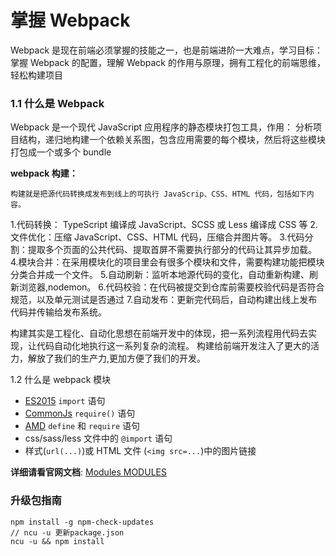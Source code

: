 # 掌握 Webpack

Webpack 是现在前端必须掌握的技能之一，也是前端进阶一大难点，学习目标：掌握 Webpack
的配置，理解 Webpack 的作用与原理，拥有工程化的前端思维，轻松构建项目

### 1.1 什么是 Webpack

Webpack 是一个现代 JavaScript 应用程序的静态模块打包工具，作用： 分析项目结构，递归地构建一个依赖关系图，包含应用需要的每个模块，然后将这些模块打包成一个或多个 bundle

**webpack 构建：**

    构建就是把源代码转换成发布到线上的可执行 JavaScrip、CSS、HTML 代码，包括如下内容。

1.代码转换： TypeScript 编译成 JavaScript、SCSS 或 Less 编译成 CSS 等 2.文件优化：压缩 JavaScript、CSS、HTML 代码，压缩合并图片等。 3.代码分割：提取多个页面的公共代码、提取首屏不需要执行部分的代码让其异步加载。 4.模块合并：在采用模块化的项目里会有很多个模块和文件，需要构建功能把模块分类合并成一个文件。 5.自动刷新：监听本地源代码的变化，自动重新构建、刷新浏览器,nodemon。 6.代码校验：在代码被提交到仓库前需要校验代码是否符合规范，以及单元测试是否通过 7.自动发布：更新完代码后，自动构建出线上发布代码并传输给发布系统。

构建其实是工程化、自动化思想在前端开发中的体现，把一系列流程用代码去实现，让代码自动化地执行这一系列复杂的流程。 构建给前端开发注入了更大的活力，解放了我们的生产力,更加方便了我们的开发。

1.2 什么是 webpack 模块

- [ES2015](https://developer.mozilla.org/en-US/docs/Web/JavaScript/Reference/Statements/import) `import` 语句
- [CommonJs](http://www.commonjs.org/specs/modules/1.0/) `require()` 语句
- [AMD](https://github.com/amdjs/amdjs-api/blob/master/AMD.md) `define` 和 `require` 语句
- css/sass/less 文件中的 `@import` 语句
- 样式(`url(...)`)或 HTML 文件 (`<img src=...`)中的图片链接

**详细请看官网文档**: [Modules MODULES](https://webpack.js.org/api/module-methods)

### 升级包指南

```
npm install -g npm-check-updates
// ncu -u 更新package.json
ncu -u && npm install
```

